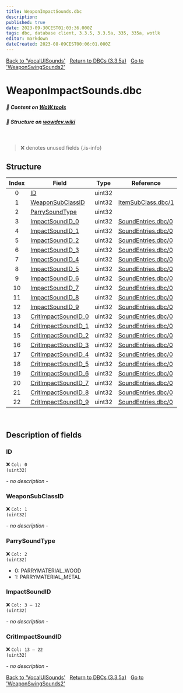 ```yaml
---
title: WeaponImpactSounds.dbc
description:
published: true
date: 2023-09-30CEST01:03:36.000Z
tags: dbc, database client, 3.3.5, 3.3.5a, 335, 335a, wotlk
editor: markdown
dateCreated: 2023-08-09CEST00:06:01.000Z
---
```

<a href="https://trinitycore.info/files/DBC/335/vocaluisounds" class="mt-5 v-btn v-btn--depressed v-btn--flat v-btn--outlined theme--light v-size--default darkblue--text text--lighten-3"><span class="v-btn__content"><i aria-hidden="true" class="v-icon notranslate v-icon--left mdi mdi-arrow-left theme--light"></i><span>Back to 'VocalUISounds'</span></span></a>&nbsp;&nbsp;&nbsp;<a href="https://trinitycore.info/files/DBC/335/DBC" class="mt-5 v-btn v-btn--depressed v-btn--flat v-btn--outlined theme--light v-size--default darkblue--text text--lighten-3"><span class="v-btn__content"><i aria-hidden="true" class="v-icon notranslate v-icon--left mdi mdi-home-outline theme--light"></i><span>Return to DBCs (3.3.5a)</span></span></a>&nbsp;&nbsp;&nbsp;<a href="https://trinitycore.info/files/DBC/335/weaponswingsounds2" class="mt-5 v-btn v-btn--depressed v-btn--flat v-btn--outlined theme--light v-size--default darkblue--text text--lighten-3"><span class="v-btn__content"><span>Go to 'WeaponSwingSounds2'</span><i aria-hidden="true" class="v-icon notranslate v-icon--right mdi mdi-arrow-right theme--light"></i></span></a>

# WeaponImpactSounds.dbc
##### :open_book: Content on [WoW.tools](https://wow.tools/dbc/?dbc=weaponimpactsounds&build=3.3.5.12340)
##### :pencil: Structure on [wowdev.wiki](https://wowdev.wiki/DB/WeaponImpactSounds)
&nbsp;

> :x: denotes unused fields
{.is-info}


## Structure

| Index | Field | Type | Reference |
| :---: | --- | :---: | --- |
| 0 | [ID](#id) | uint32 |  |
| 1 | [WeaponSubClassID](#weaponsubclassid) | uint32 | [ItemSubClass.dbc/1](/files/DBC/335/itemsubclass#subclassid) |
| 2 | [ParrySoundType](#parrysoundtype) | uint32 |  |
| 3 | [ImpactSoundID_0](#impactsoundid) | uint32 | [SoundEntries.dbc/0](/files/DBC/335/soundentries#id) |
| 4 | [ImpactSoundID_1](#impactsoundid) | uint32 | [SoundEntries.dbc/0](/files/DBC/335/soundentries#id) |
| 5 | [ImpactSoundID_2](#impactsoundid) | uint32 | [SoundEntries.dbc/0](/files/DBC/335/soundentries#id) |
| 6 | [ImpactSoundID_3](#impactsoundid) | uint32 | [SoundEntries.dbc/0](/files/DBC/335/soundentries#id) |
| 7 | [ImpactSoundID_4](#impactsoundid) | uint32 | [SoundEntries.dbc/0](/files/DBC/335/soundentries#id) |
| 8 | [ImpactSoundID_5](#impactsoundid) | uint32 | [SoundEntries.dbc/0](/files/DBC/335/soundentries#id) |
| 9 | [ImpactSoundID_6](#impactsoundid) | uint32 | [SoundEntries.dbc/0](/files/DBC/335/soundentries#id) |
| 10 | [ImpactSoundID_7](#impactsoundid) | uint32 | [SoundEntries.dbc/0](/files/DBC/335/soundentries#id) |
| 11 | [ImpactSoundID_8](#impactsoundid) | uint32 | [SoundEntries.dbc/0](/files/DBC/335/soundentries#id) |
| 12 | [ImpactSoundID_9](#impactsoundid) | uint32 | [SoundEntries.dbc/0](/files/DBC/335/soundentries#id) |
| 13 | [CritImpactSoundID_0](#critimpactsoundid) | uint32 | [SoundEntries.dbc/0](/files/DBC/335/soundentries#id) |
| 14 | [CritImpactSoundID_1](#critimpactsoundid) | uint32 | [SoundEntries.dbc/0](/files/DBC/335/soundentries#id) |
| 15 | [CritImpactSoundID_2](#critimpactsoundid) | uint32 | [SoundEntries.dbc/0](/files/DBC/335/soundentries#id) |
| 16 | [CritImpactSoundID_3](#critimpactsoundid) | uint32 | [SoundEntries.dbc/0](/files/DBC/335/soundentries#id) |
| 17 | [CritImpactSoundID_4](#critimpactsoundid) | uint32 | [SoundEntries.dbc/0](/files/DBC/335/soundentries#id) |
| 18 | [CritImpactSoundID_5](#critimpactsoundid) | uint32 | [SoundEntries.dbc/0](/files/DBC/335/soundentries#id) |
| 19 | [CritImpactSoundID_6](#critimpactsoundid) | uint32 | [SoundEntries.dbc/0](/files/DBC/335/soundentries#id) |
| 20 | [CritImpactSoundID_7](#critimpactsoundid) | uint32 | [SoundEntries.dbc/0](/files/DBC/335/soundentries#id) |
| 21 | [CritImpactSoundID_8](#critimpactsoundid) | uint32 | [SoundEntries.dbc/0](/files/DBC/335/soundentries#id) |
| 22 | [CritImpactSoundID_9](#critimpactsoundid) | uint32 | [SoundEntries.dbc/0](/files/DBC/335/soundentries#id) |
&nbsp;
## Description of fields

### ID
:x: <code>Col: 0 (uint32)</code>

*- no description -*
&nbsp;

### WeaponSubClassID
:x: <code>Col: 1 (uint32)</code>

*- no description -*
&nbsp;

### ParrySoundType
:x: <code>Col: 2 (uint32)</code>

* 0: PARRYMATERIAL_WOOD
* 1: PARRYMATERIAL_METAL
&nbsp;

### ImpactSoundID
:x: <code>Col: 3 &ndash; 12 (uint32)</code>

*- no description -*
&nbsp;

### CritImpactSoundID
:x: <code>Col: 13 &ndash; 22 (uint32)</code>

*- no description -*
&nbsp;

<a href="https://trinitycore.info/files/DBC/335/vocaluisounds" class="mt-5 v-btn v-btn--depressed v-btn--flat v-btn--outlined theme--light v-size--default darkblue--text text--lighten-3"><span class="v-btn__content"><i aria-hidden="true" class="v-icon notranslate v-icon--left mdi mdi-arrow-left theme--light"></i><span>Back to 'VocalUISounds'</span></span></a>&nbsp;&nbsp;&nbsp;<a href="https://trinitycore.info/files/DBC/335/DBC" class="mt-5 v-btn v-btn--depressed v-btn--flat v-btn--outlined theme--light v-size--default darkblue--text text--lighten-3"><span class="v-btn__content"><i aria-hidden="true" class="v-icon notranslate v-icon--left mdi mdi-home-outline theme--light"></i><span>Return to DBCs (3.3.5a)</span></span></a>&nbsp;&nbsp;&nbsp;<a href="https://trinitycore.info/files/DBC/335/weaponswingsounds2" class="mt-5 v-btn v-btn--depressed v-btn--flat v-btn--outlined theme--light v-size--default darkblue--text text--lighten-3"><span class="v-btn__content"><span>Go to 'WeaponSwingSounds2'</span><i aria-hidden="true" class="v-icon notranslate v-icon--right mdi mdi-arrow-right theme--light"></i></span></a>
